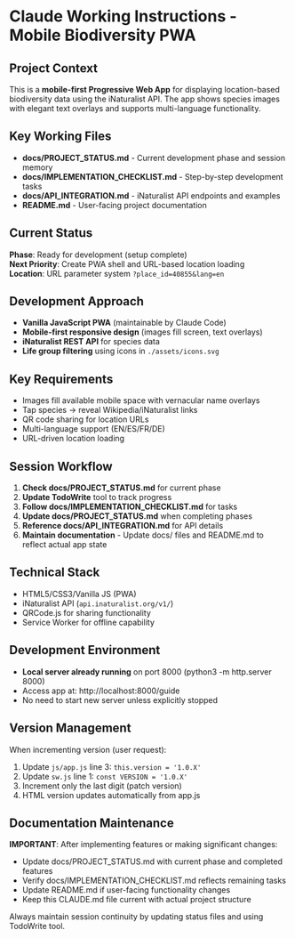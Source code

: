# Claude Working Instructions - Mobile Biodiversity PWA

## Project Context
This is a **mobile-first Progressive Web App** for displaying location-based biodiversity data using the iNaturalist API. The app shows species images with elegant text overlays and supports multi-language functionality.

## Key Working Files  
- **docs/PROJECT_STATUS.md** - Current development phase and session memory
- **docs/IMPLEMENTATION_CHECKLIST.md** - Step-by-step development tasks  
- **docs/API_INTEGRATION.md** - iNaturalist API endpoints and examples
- **README.md** - User-facing project documentation

## Current Status
**Phase**: Ready for development (setup complete)  
**Next Priority**: Create PWA shell and URL-based location loading  
**Location**: URL parameter system `?place_id=40855&lang=en`

## Development Approach
- **Vanilla JavaScript PWA** (maintainable by Claude Code)
- **Mobile-first responsive design** (images fill screen, text overlays)
- **iNaturalist REST API** for species data
- **Life group filtering** using icons in `./assets/icons.svg`

## Key Requirements
- Images fill available mobile space with vernacular name overlays
- Tap species → reveal Wikipedia/iNaturalist links  
- QR code sharing for location URLs
- Multi-language support (EN/ES/FR/DE)
- URL-driven location loading

## Session Workflow
1. **Check docs/PROJECT_STATUS.md** for current phase
2. **Update TodoWrite** tool to track progress  
3. **Follow docs/IMPLEMENTATION_CHECKLIST.md** for tasks
4. **Update docs/PROJECT_STATUS.md** when completing phases
5. **Reference docs/API_INTEGRATION.md** for API details
6. **Maintain documentation** - Update docs/ files and README.md to reflect actual app state

## Technical Stack
- HTML5/CSS3/Vanilla JS (PWA)
- iNaturalist API (`api.inaturalist.org/v1/`)  
- QRCode.js for sharing functionality
- Service Worker for offline capability

## Development Environment
- **Local server already running** on port 8000 (python3 -m http.server 8000)
- Access app at: http://localhost:8000/guide
- No need to start new server unless explicitly stopped

## Version Management
When incrementing version (user request):
1. Update `js/app.js` line 3: `this.version = '1.0.X'`
2. Update `sw.js` line 1: `const VERSION = '1.0.X'`  
3. Increment only the last digit (patch version)
4. HTML version updates automatically from app.js

## Documentation Maintenance
**IMPORTANT**: After implementing features or making significant changes:
- Update docs/PROJECT_STATUS.md with current phase and completed features
- Verify docs/IMPLEMENTATION_CHECKLIST.md reflects remaining tasks  
- Update README.md if user-facing functionality changes
- Keep this CLAUDE.md file current with actual project structure

Always maintain session continuity by updating status files and using TodoWrite tool.
